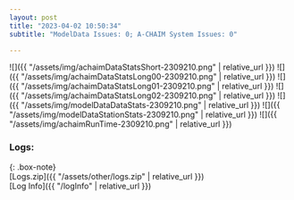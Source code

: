 ```yaml
---
layout: post
title: "2023-04-02 10:50:34"
subtitle: "ModelData Issues: 0; A-CHAIM System Issues: 0"

---
```


![]({{ "/assets/img/achaimDataStatsShort-2309210.png" | relative_url }})
![]({{ "/assets/img/achaimDataStatsLong00-2309210.png" | relative_url }})
![]({{ "/assets/img/achaimDataStatsLong01-2309210.png" | relative_url }})
![]({{ "/assets/img/achaimDataStatsLong02-2309210.png" | relative_url }})
![]({{ "/assets/img/modelDataDataStats-2309210.png" | relative_url }})
![]({{ "/assets/img/modelDataStationStats-2309210.png" | relative_url }})
![]({{ "/assets/img/achaimRunTime-2309210.png" | relative_url }})





### Logs:  
  
{: .box-note}  
[Logs.zip]({{ "/assets/other/logs.zip" | relative_url }})  
[Log Info]({{ "/logInfo" | relative_url }})  
